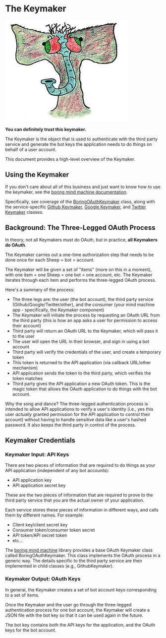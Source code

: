 # The Keymaker

![the keymaker](img/keymaker.jpg)

**You can definitely trust this keymaker.**

The Keymaker is the object that is used to authenticate with the third party
service and generate the bot keys the application needs to do things on behalf
of a user account.

This document provides a high-level overview of the Keymaker.


## Using the Keymaker

If you don't care about all of this business and just want to know
how to use the keymaker, see the [boring mind machine
documentation](https://pages.charlesreid1.com/boring-mind-machine).

Specifically, see coverage of the 
[BoringOAuthKeymaker](https://pages.charlesreid1.com/boring-mind-machine/bmm_keymaker/)
class, along with the service-specific
[Github Keymaker](https://pages.charlesreid1.com/boring-mind-machine/bmm_keymaker_github/),
[Google Keymaker](https://pages.charlesreid1.com/boring-mind-machine/bmm_keymaker_google/), and 
[Twitter Keymaker](https://pages.charlesreid1.com/boring-mind-machine/bmm_keymaker_twitter/)
classes.


## Background: The Three-Legged OAuth Process

In theory, not all Keymakers must do OAuth, but in practice,
**all Keymakers do OAuth**.

The Keymaker carries out a one-time authorization step that needs to 
be done once for each Sheep = bot = account.

The Keymaker will be given a set of "items" (more on this in a moment), with one
item = one Sheep = one bot = one account, etc.  The Keymaker iterates through
each item and performs the three-legged OAuth process.

Here's a summary of the process:

* The three legs are: the user (the bot account), the third party service (Github/Google/Twitter/other), and the consumer 
    (your mind machine app - specifically, the Keymaker component)
* The Keymaker will initiate the process by requesting an OAuth URL from the third party
    (this is how an app asks a user for permission to access their account)
* Third party will return an OAuth URL to the Keymaker, which will pass it to the user
* The user will open the URL in their browser, and sign in using a bot account
* Third party will verify the credentials of the user, and create a temporary token
* This token is returned to the API application (via callback URL/other mechanism)
* API application sends the token to the third party, which verifies the token matches
* Third party gives the API application a new OAuth token. This is the magic token
    that allows the OAuth application to do things with the bot account.

Why the song and dance? The three-legged authentication process is intended to 
allow API applications to verify a user's identity (i.e., yes this user _actually_ granted
permission for the API application to control their account) without having to handle
sensitive data like a user's hashed password. It also keeps the third party in
control of the process.


## Keymaker Credentials

### Keymaker Input: API Keys

There are two pieces of information that are required
to do things as your API application (independent of any
bot accounts):

* API application key
* API application secret key

These are the two pieces of information that are required to prove
to the third party service that you are the actual owner of your
application.

Each service stores these pieces of information in different ways,
and calls them by different names. For example:

* Client key/client secret key
* Consumer token/consumer token secret
* API token/API secret token
* etc...

The [boring mind machine](https://pages.charlesreid1.com/boring-mind-machine)
library provides a base OAuth Keymaker class
called BoringOAuthKeymaker. This class implements
the OAuth process in a generic way. The details
specific to the third party service are then implemented
in child classes (e.g., GithubKeymaker).


### Keymaker Output: OAuth Keys

In general, the Keymaker creates a set of bot account keys
corresponding to a set of items.

Once the Keymaker and the user go through the three-legged
authentication process for one bot account, the Keymaker
will create a JSON file with the bot key so that it can
be used again in the future.

The bot key contains both the API keys for the application,
and the OAuth keys for the bot account.



